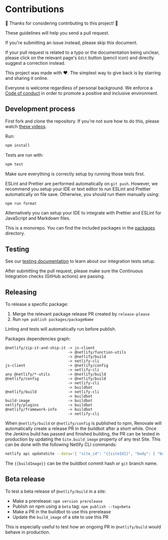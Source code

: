 # Contributions

🎉 Thanks for considering contributing to this project! 🎉

These guidelines will help you send a pull request.

If you're submitting an issue instead, please skip this document.

If your pull request is related to a typo or the documentation being unclear, please click on the relevant page's `Edit`
button (pencil icon) and directly suggest a correction instead.

This project was made with ❤️. The simplest way to give back is by starring and sharing it online.

Everyone is welcome regardless of personal background. We enforce a [Code of conduct](CODE_OF_CONDUCT.md) in order to
promote a positive and inclusive environment.

## Development process

First fork and clone the repository. If you're not sure how to do this, please watch
[these videos](https://egghead.io/courses/how-to-contribute-to-an-open-source-project-on-github).

Run:

```bash
npm install
```

Tests are run with:

```bash
npm test
```

Make sure everything is correctly setup by running those tests first.

ESLint and Prettier are performed automatically on `git push`. However, we recommend you setup your IDE or text editor
to run ESLint and Prettier automatically on file save. Otherwise, you should run them manually using:

```bash
npm run format
```

Alternatively you can setup your IDE to integrate with Prettier and ESLint for JavaScript and Markdown files.

This is a monorepo. You can find the included packages in the [packages](packages) directory.

## Testing

See our [testing documentation](packages/build/tests/README.md) to learn about our integration tests setup.

After submitting the pull request, please make sure the Continuous Integration checks (GitHub actions) are passing.

## Releasing

To release a specific package:

1. Merge the relevant package release PR created by `release-please`
2. Run `npm publish packages/packageName`

Linting and tests will automatically run before publish.

Packages dependencies graph:

```
@netlify/zip-it-and-ship-it -> js-client
                            -> @netlify/function-utils
                            -> @netlify/build
                            -> netlify-cli
js-client                   -> @netlify/config
                            -> netlify-cli
any @netlify/*-utils        -> @netlify/build
@netlify/config             -> @netlify/build
                            -> netlify-cli
                            -> buildbot
@netlify/build              -> netlify-cli
                            -> buildbot
build-image                 -> buildbot
netlify/plugins             -> buildbot
@netlify/framework-info     -> buildbot
                            -> netlify-cli
```

When `@netlify/build` or `@netlify/config` is published to npm, Renovate will automatically create a release PR in the
buildbot after a short while. Once the Jenkins build has passed and finished building, the PR can be tested in
production by updating the `Site.build_image` property of any test Site. This can be done with the following Netlify CLI
commands:

```bash
netlify api updateSite --data='{ "site_id": "{{siteId}}", "body": { "build_image": "{{buildImage}}" }}'
```

The `{{buildImage}}` can be the buildbot commit hash or `git` branch name.

## Beta release

To test a beta release of `@netlify/build` in a site:

- Make a prerelease: `npm version prerelease`
- Publish on npm using a `beta` tag: `npm publish --tag=beta`
- Make a PR in the buildbot to use this prerelease
- Update the `build_image` of a site to use this PR

This is especially useful to test how an ongoing PR in `@netlify/build` would behave in production.
